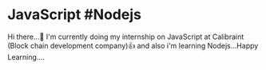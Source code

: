 # JavaScript #Nodejs
Hi there...👋 I'm currently doing my internship on JavaScript at Calibraint (Block chain development company)👍 
and also i'm learning Nodejs...Happy Learning....


